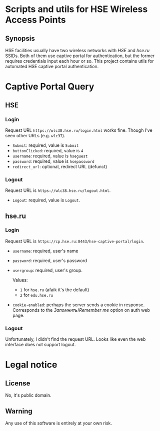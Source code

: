 # Scripts and utils for HSE Wireless Access Points

## Synopsis

HSE facilities usually have two wireless networks with *HSE* and *hse.ru* SSIDs.
Both of them use captive portal for authentication, but the former requires
credentials input each hour or so.  This project contains utils for automated
HSE captive portal authentication.

# Captive Portal Query

## HSE

### Login

Request URL `https://wlc38.hse.ru/login.html` works fine.  Though I've seen other URLs (e.g. `wlc37`).

- `Submit`: required, value is `Submit`
- `buttonClicked`: required, value is `4`
- `username`: required, value is `hseguest`
- `password`: required, value is `hsepassword`
- `redirect_url`: optional, redirect URL (defunct)

### Logout

Request URL is `https://wlc38.hse.ru/logout.html`.

- `Logout`: required, value is `Logout`.

## hse.ru

### Login

Request URL is `https://cp.hse.ru:8443/hse-captive-portal/login`.

- `username`: required, user's name
- `password`: required, user's password
- `usergroup`: required, user's group.

   Values:
   - `1` for `hse.ru` (afaik it's the default)
   - `2` for `edu.hse.ru`
- `cookie-enabled`: perhaps the server sends a cookie in response.  Corresponds
  to the *Запомнить*/*Remember me* option on auth web page.

### Logout

Unfortunately, I didn't find the request URL.  Looks like even the web interface
does not support logout.


# Legal notice

## License

No, it's public domain.

## Warning

Any use of this software is entirely at your own risk.
